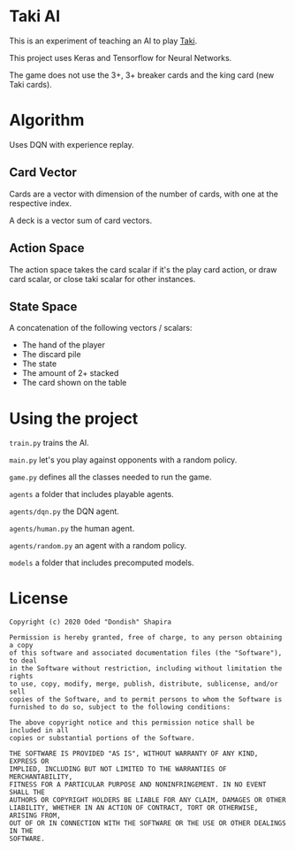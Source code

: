# Taki AI
This is an experiment of teaching an AI to play [Taki](https://www.takigame.com/).

This project uses Keras and Tensorflow for Neural Networks.

The game does not use the 3+, 3+ breaker cards and the king card (new Taki cards).

# Algorithm
Uses DQN with experience replay.

## Card Vector
Cards are a vector with dimension of the number of cards, with one at the respective index.

A deck is a vector sum of card vectors.

## Action Space
The action space takes the card scalar if it's the play card action, or draw card scalar, or close taki scalar for other instances.

## State Space
A concatenation of the following vectors / scalars:
* The hand of the player
* The discard pile
* The state
* The amount of 2+ stacked
* The card shown on the table 

# Using the project
`train.py` trains the AI.

`main.py` let's you play against opponents with a random policy.

`game.py` defines all the classes needed to run the game.

`agents` a folder that includes playable agents.

`agents/dqn.py` the DQN agent.

`agents/human.py` the human agent.

`agents/random.py` an agent with a random policy.

`models` a folder that includes precomputed models. 

# License

```
Copyright (c) 2020 Oded "Dondish" Shapira

Permission is hereby granted, free of charge, to any person obtaining a copy
of this software and associated documentation files (the "Software"), to deal
in the Software without restriction, including without limitation the rights
to use, copy, modify, merge, publish, distribute, sublicense, and/or sell
copies of the Software, and to permit persons to whom the Software is
furnished to do so, subject to the following conditions:

The above copyright notice and this permission notice shall be included in all
copies or substantial portions of the Software.

THE SOFTWARE IS PROVIDED "AS IS", WITHOUT WARRANTY OF ANY KIND, EXPRESS OR
IMPLIED, INCLUDING BUT NOT LIMITED TO THE WARRANTIES OF MERCHANTABILITY,
FITNESS FOR A PARTICULAR PURPOSE AND NONINFRINGEMENT. IN NO EVENT SHALL THE
AUTHORS OR COPYRIGHT HOLDERS BE LIABLE FOR ANY CLAIM, DAMAGES OR OTHER
LIABILITY, WHETHER IN AN ACTION OF CONTRACT, TORT OR OTHERWISE, ARISING FROM,
OUT OF OR IN CONNECTION WITH THE SOFTWARE OR THE USE OR OTHER DEALINGS IN THE
SOFTWARE.
```